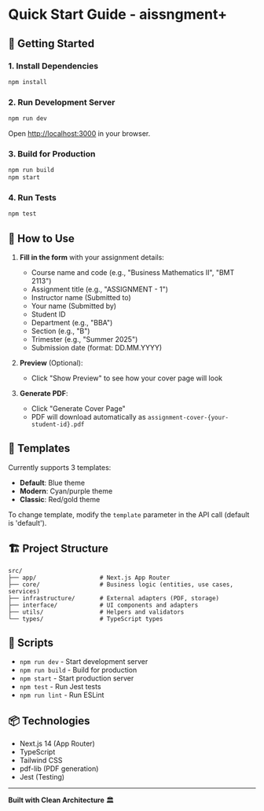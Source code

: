 # Quick Start Guide - aissngment+

## 🚀 Getting Started

### 1. Install Dependencies
```bash
npm install
```

### 2. Run Development Server
```bash
npm run dev
```

Open [http://localhost:3000](http://localhost:3000) in your browser.

### 3. Build for Production
```bash
npm run build
npm start
```

### 4. Run Tests
```bash
npm test
```

## 📝 How to Use

1. **Fill in the form** with your assignment details:
   - Course name and code (e.g., "Business Mathematics II", "BMT 2113")
   - Assignment title (e.g., "ASSIGNMENT - 1")
   - Instructor name (Submitted to)
   - Your name (Submitted by)
   - Student ID
   - Department (e.g., "BBA")
   - Section (e.g., "B")
   - Trimester (e.g., "Summer 2025")
   - Submission date (format: DD.MM.YYYY)

2. **Preview** (Optional):
   - Click "Show Preview" to see how your cover page will look

3. **Generate PDF**:
   - Click "Generate Cover Page"
   - PDF will download automatically as `assignment-cover-{your-student-id}.pdf`

## 🎨 Templates

Currently supports 3 templates:
- **Default**: Blue theme
- **Modern**: Cyan/purple theme  
- **Classic**: Red/gold theme

To change template, modify the `template` parameter in the API call (default is 'default').

## 🏗️ Project Structure

```
src/
├── app/                  # Next.js App Router
├── core/                 # Business logic (entities, use cases, services)
├── infrastructure/       # External adapters (PDF, storage)
├── interface/            # UI components and adapters
├── utils/                # Helpers and validators
└── types/                # TypeScript types
```

## 🔧 Scripts

- `npm run dev` - Start development server
- `npm run build` - Build for production
- `npm start` - Start production server
- `npm test` - Run Jest tests
- `npm run lint` - Run ESLint

## 📦 Technologies

- Next.js 14 (App Router)
- TypeScript
- Tailwind CSS
- pdf-lib (PDF generation)
- Jest (Testing)

---

**Built with Clean Architecture** 🏛️
